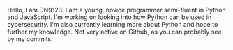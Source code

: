 Hello, I am DN9123. I am a young, novice programmer semi-fluent in Python and JavaScript.
I'm working on looking into how Python can be used in cybersecurity.
I'm also currently learning more about Python and hope to further my knowledge.
Not very active on Github, as you can probably see by my commits.

<!---
DN9123/DN9123 is a ✨ special ✨ repository because its `README.md` (this file) appears on your GitHub profile.
You can click the Preview link to take a look at your changes.
--->

